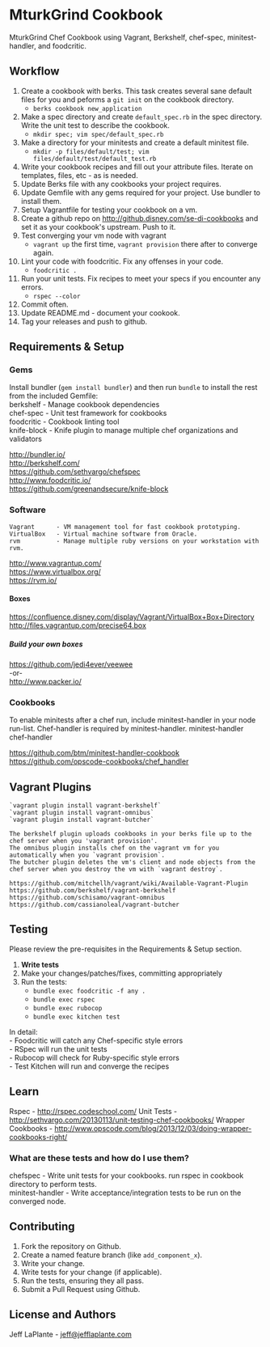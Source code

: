 MturkGrind Cookbook
=================
MturkGrind Chef Cookbook using Vagrant, Berkshelf, chef-spec, minitest-handler, and foodcritic.

Workflow
--------
1. Create a cookbook with berks. This task creates several sane default files for you and peforms a `git init` on the cookbook directory.
    - `berks cookbook new_application`
2. Make a spec directory and create `default_spec.rb` in the spec directory. Write the unit test to describe the cookbook.
    - `mkdir spec; vim spec/default_spec.rb` 
3. Make a directory for your minitests and create a default minitest file.
    - `mkdir -p files/default/test; vim files/default/test/default_test.rb`
4. Write your cookbook recipes and fill out your attribute files. Iterate on templates, files, etc - as is needed.
5. Update Berks file with any cookbooks your project requires.
6. Update Gemfile with any gems required for your project. Use bundler to install them. 
7. Setup Vagrantfile for testing your cookbook on a vm.
8. Create a github repo on http://github.disney.com/se-di-cookbooks and set it as your cookbook's upstream. Push to it.
9. Test converging your vm node with vagrant
    - `vagrant up` the first time, `vagrant provision` there after to converge again.
10. Lint your code with foodcritic. Fix any offenses in your code.
    - `foodcritic .` 
11. Run your unit tests. Fix recipes to meet your specs if you encounter any errors.
    - `rspec --color`
12. Commit often.
13. Update README.md - document your cookook.
14. Tag your releases and push to github.

Requirements & Setup
--------------------

### Gems
Install bundler (`gem install bundler`) and then run `bundle` to install the rest from the included Gemfile:  
    berkshelf    - Manage cookbook dependencies  
    chef-spec    - Unit test framework for cookbooks  
    foodcritic   - Cookbook linting tool  
    knife-block  - Knife plugin to manage multiple chef organizations and validators 

http://bundler.io/  
http://berkshelf.com/  
https://github.com/sethvargo/chefspec  
http://www.foodcritic.io/  
https://github.com/greenandsecure/knife-block  

### Software
    Vagrant      - VM management tool for fast cookbook prototyping.  
    VirtualBox   - Virtual machine software from Oracle.  
    rvm	         - Manage multiple ruby versions on your workstation with rvm.  

http://www.vagrantup.com/  
https://www.virtualbox.org/  
https://rvm.io/  

#### Boxes
https://confluence.disney.com/display/Vagrant/VirtualBox+Box+Directory  
http://files.vagrantup.com/precise64.box  

##### Build your own boxes
https://github.com/jedi4ever/veewee  
-or-  
http://www.packer.io/

### Cookbooks
To enable minitests after a chef run, include minitest-handler in your node run-list. Chef-handler is required by minitest-handler.
    minitest-handler  
    chef-handler   
  
https://github.com/btm/minitest-handler-cookbook  
https://github.com/opscode-cookbooks/chef_handler  

Vagrant Plugins
---------------
    `vagrant plugin install vagrant-berkshelf`  
    `vagrant plugin install vagrant-omnibus`  
    `vagrant plugin install vagrant-butcher`  

    The berkshelf plugin uploads cookbooks in your berks file up to the chef server when you 'vagrant provision'.  
    The omnibus plugin installs chef on the vagrant vm for you automatically when you `vagrant provision`.  
    The butcher plugin deletes the vm's client and node objects from the chef server when you destroy the vm with `vagrant destroy`.

    https://github.com/mitchellh/vagrant/wiki/Available-Vagrant-Plugin  
    https://github.com/berkshelf/vagrant-berkshelf  
    https://github.com/schisamo/vagrant-omnibus  
    https://github.com/cassianoleal/vagrant-butcher  

Testing
-------
Please review the pre-requisites in the Requirements & Setup section.  
1. **Write tests**  
2. Make your changes/patches/fixes, committing appropriately  
3. Run the tests:  
    - `bundle exec foodcritic -f any .`  
    - `bundle exec rspec`  
    - `bundle exec rubocop`  
    - `bundle exec kitchen test`  

  In detail:  
    - Foodcritic will catch any Chef-specific style errors  
    - RSpec will run the unit tests  
    - Rubocop will check for Ruby-specific style errors  
    - Test Kitchen will run and converge the recipes  


Learn
-----
Rspec - http://rspec.codeschool.com/
Unit Tests - http://sethvargo.com/20130113/unit-testing-chef-cookbooks/
Wrapper Cookbooks - http://www.opscode.com/blog/2013/12/03/doing-wrapper-cookbooks-right/  

### What are these tests and how do I use them?
chefspec - Write unit tests for your cookbooks. run rspec in cookbook directory to perform tests.  
minitest-handler - Write acceptance/integration tests to be run on the converged node.  

Contributing
------------
1. Fork the repository on Github.
2. Create a named feature branch (like `add_component_x`).
3. Write your change.
4. Write tests for your change (if applicable).
5. Run the tests, ensuring they all pass.
6. Submit a Pull Request using Github.

License and Authors
-------------------
Jeff LaPlante - jeff@jefflaplante.com

